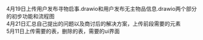 4月19日上传用户发布寻物启事.drawio和用户发布无主物品信息.drawio两个部分的初步功能和流程图    
4月21日汇总自己提出的问题以及商讨后的解决方案，上传前段需要的元素     
5月11日上传需要的表，删除的表，需要的ui界面    
